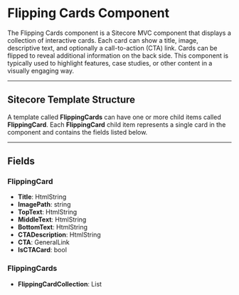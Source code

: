 # Flipping Cards Component

The Flipping Cards component is a Sitecore MVC component that displays a collection of interactive cards. Each card can show a title, image, descriptive text, and optionally a call-to-action (CTA) link. Cards can be flipped to reveal additional information on the back side. This component is typically used to highlight features, case studies, or other content in a visually engaging way.

---

## Sitecore Template Structure
A template called **FlippingCards** can have one or more child items called **FlippingCard**.
Each **FlippingCard** child item represents a single card in the component and contains the fields listed below.

---

## Fields

### FlippingCard
- **Title**: HtmlString
- **ImagePath**: string
- **TopText**: HtmlString
- **MiddleText**: HtmlString
- **BottomText**: HtmlString
- **CTADescription**: HtmlString
- **CTA**: GeneralLink
- **IsCTACard**: bool

### FlippingCards
- **FlippingCardCollection**: List<FlippingCard>
